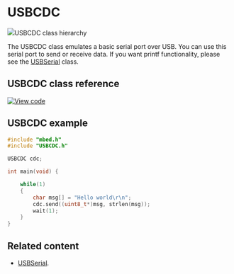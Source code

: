 # USBCDC

<span class="images">![](https://os.mbed.com/docs/v5.10/feature-hal-spec-usb-device-doxy/class_u_s_b_c_d_c.png)<span>USBCDC class hierarchy</span></span>

The USBCDC class emulates a basic serial port over USB. You can use this serial port to send or receive data. If you want printf functionality, please see the [USBSerial](USBSerial.html) class.

## USBCDC class reference

[![View code](https://www.mbed.com/embed/?type=library)](http://os.mbed.com/docs/v5.10/feature-hal-spec-usb-device-doxy/class_u_s_b_serial.html)

## USBCDC example

```C++
#include "mbed.h"
#include "USBCDC.h"

USBCDC cdc;

int main(void) {

    while(1)
    {
        char msg[] = "Hello world\r\n";
        cdc.send((uint8_t*)msg, strlen(msg));
        wait(1);
    }
}
```

## Related content

- [USBSerial](USBSerial.html).
